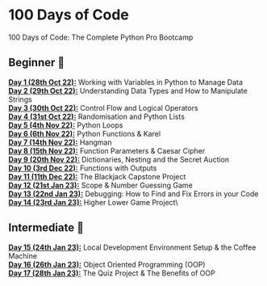 # 100 Days of Code
100 Days of Code: The Complete Python Pro Bootcamp

## Beginner 🐻
**[Day 1 (28th Oct 22):](https://github.com/beatricekay/100-Days-of-Code/tree/main/day01)** Working with Variables in Python to Manage Data\
**[Day 2 (29th Oct 22):](https://github.com/beatricekay/100-Days-of-Code/tree/main/day02)** Understanding Data Types and How to Manipulate Strings\
**[Day 3 (30th Oct 22):](https://github.com/beatricekay/100-Days-of-Code/tree/main/day03)** Control Flow and Logical Operators\
**[Day 4 (31st Oct 22):](https://github.com/beatricekay/100-Days-of-Code/tree/main/day04)** Randomisation and Python Lists\
**[Day 5 (4th Nov 22):](https://github.com/beatricekay/100-Days-of-Code/tree/main/day05)** Python Loops\
**[Day 6 (6th Nov 22):](https://github.com/beatricekay/100-Days-of-Code/tree/main/day06)** Python Functions & Karel\
**[Day 7 (14th Nov 22):](https://github.com/beatricekay/100-Days-of-Code/tree/main/day07)** Hangman\
**[Day 8 (15th Nov 22):](https://github.com/beatricekay/100-Days-of-Code/tree/main/day08)** Function Parameters & Caesar Cipher\
**[Day 9 (20th Nov 22):](https://github.com/beatricekay/100-Days-of-Code/tree/main/day09)** Dictionaries, Nesting and the Secret Auction\
**[Day 10 (3rd Dec 22):](https://github.com/beatricekay/100-Days-of-Code/tree/main/day10)** Functions with Outputs\
**[Day 11 (11th Dec 22):](https://github.com/beatricekay/100-Days-of-Code/tree/main/day11)** The Blackjack Capstone Project\
**[Day 12 (21st Jan 23):](https://github.com/beatricekay/100-Days-of-Code/tree/main/day12)** Scope & Number Guessing Game\
**[Day 13 (22nd Jan 23):](https://github.com/beatricekay/100-Days-of-Code/tree/main/day13)** Debugging: How to Find and Fix Errors in your Code\
**[Day 14 (23rd Jan 23):](https://github.com/beatricekay/100-Days-of-Code/tree/main/day14)** Higher Lower Game Project\

## Intermediate 🐯
**[Day 15 (24th Jan 23):](https://github.com/beatricekay/100-Days-of-Code/tree/main/day15)** Local Development Environment Setup & the Coffee Machine\
**[Day 16 (26th Jan 23):](https://github.com/beatricekay/100-Days-of-Code/tree/main/day16)** Object Oriented Programming (OOP)\
**[Day 17 (28th Jan 23):](https://github.com/beatricekay/100-Days-of-Code/tree/main/day17)** The Quiz Project & The Benefits of OOP
